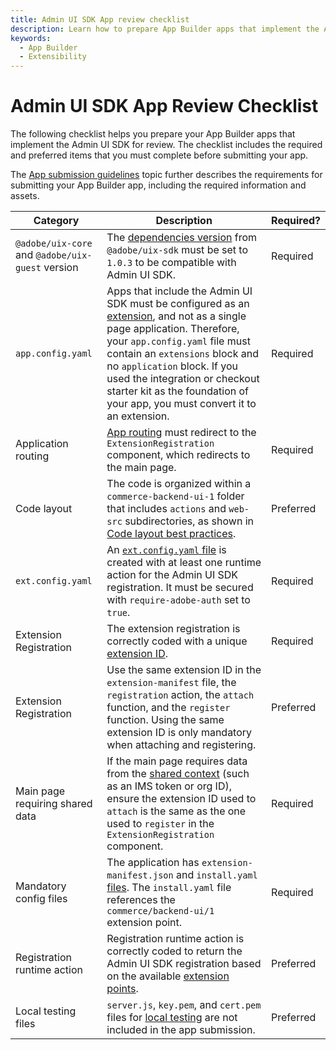 ```yaml
---
title: Admin UI SDK App review checklist
description: Learn how to prepare App Builder apps that implement the Admin UI SDK for review.
keywords:
  - App Builder
  - Extensibility
---
```


# Admin UI SDK App Review Checklist

The following checklist helps you prepare your App Builder apps that implement the Admin UI SDK for review. The checklist includes the required and preferred items that you must complete before submitting your app.

The [App submission guidelines](../app-development/app-submission-guidelines.md) topic further describes the requirements for submitting your App Builder app, including the required information and assets.

Category | Description | Required?
--- | --- | ---
`@adobe/uix-core` and `@adobe/uix-guest` version | The [dependencies version](./app-registration.md#add-an-extensionregistration-component) from `@adobe/uix-sdk` must be set to `1.0.3` to be compatible with Admin UI SDK.| Required
`app.config.yaml`| Apps that include the Admin UI SDK must be configured as an [extension](https://developer.adobe.com/app-builder/docs/guides/app_builder_guides/extensions/extensions), and not as a single page application. Therefore, your `app.config.yaml` file must contain an `extensions` block and no `application` block. If you used the integration or checkout starter kit as the foundation of your app, you must convert it to an extension. | Required
Application routing | [App routing](./app-registration.md#update-the-appjs-routing) must redirect to the `ExtensionRegistration` component, which redirects to the main page.| Required
Code layout | The code is organized within a `commerce-backend-ui-1` folder that includes `actions` and `web-src` subdirectories, as shown in [Code layout best practices](./app-registration.md#code-layout-best-practices).| Preferred
`ext.config.yaml` | An [`ext.config.yaml` file](./app-registration.md#add-or-update-the-extconfigyaml) is created with at least one runtime action for the Admin UI SDK registration. It must be secured with `require-adobe-auth` set to `true`. | Required
Extension Registration | The extension registration is correctly coded with a unique [extension ID](https://developer.adobe.com/commerce/extensibility/admin-ui-sdk/app-registration/#add-an-extensionregistration-component).| Required
Extension Registration | Use the same extension ID in the `extension-manifest` file, the `registration` action, the `attach` function, and the `register` function. Using the same extension ID is only mandatory when attaching and registering.| Preferred
Main page requiring shared data | If the main page requires data from the [shared context](https://developer.adobe.com/commerce/extensibility/admin-ui-sdk/extension-points/#shared-contexts) (such as an IMS token or org ID), ensure the extension ID used to `attach` is the same as the one used to `register` in the `ExtensionRegistration` component. | Required
Mandatory config files | The application has `extension-manifest.json` and `install.yaml` [files](https://developer.adobe.com/commerce/extensibility/admin-ui-sdk/app-registration/#add-or-update-the-installyml-file). The `install.yaml` file references the `commerce/backend-ui/1` extension point.|Required
Registration runtime action | Registration runtime action is correctly coded to return the Admin UI SDK registration based on the available [extension points](./extension-points/index.md). | Preferred
Local testing files | `server.js`, `key.pem`, and `cert.pem` files for [local testing](./configuration.md#local-testing) are not included in the app submission. | Preferred
